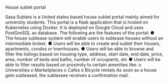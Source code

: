 House sublet portal

Sasa Sublets is a United states based house sublet portal mainly aimed for university students.
This portal is a flask application that is hosted on Kubernetes using Docker. It is deployed on Google Cloud and uses PostGreSQL as database.
The following are the features of the portal:
●	The house sublease system will enable users to sublease houses without an intermediate broker.
●	Users will be able to create and sublet their houses, apartments, condos or townhouses.
●	Users will be able to browse and filter the listings based on housing type, address, start date, end date, price, area, number of beds and baths, number of occupants, etc
●	Users will be able to filter results based on proximity to certain amenities like:
o	Universities
o	Marketplaces
o	Cafes
o	Bicycle rentals
As soon as a house gets subleased, the sublessee receives a confirmation mail.